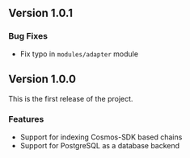 <!--
All notable changes to this project will be documented in this file.
The format is based on [Keep a Changelog](https://keepachangelog.com/en/1.0.0/).
-->

## Version 1.0.1

### Bug Fixes
- Fix typo in `modules/adapter` module

## Version 1.0.0

This is the first release of the project.

### Features
- Support for indexing Cosmos-SDK based chains
- Support for PostgreSQL as a database backend

